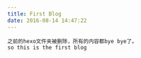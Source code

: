 ```yaml
---
title: First Blog
date: 2016-08-14 14:47:22
---
```




```
之前的hexo文件夹被删除，所有的内容都bye bye了。     
so this is the first blog
```

